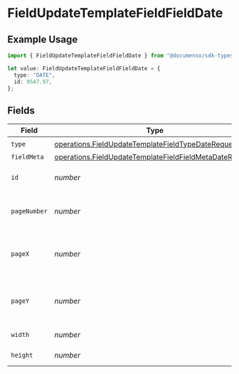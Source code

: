 # FieldUpdateTemplateFieldFieldDate

## Example Usage

```typescript
import { FieldUpdateTemplateFieldFieldDate } from "@documenso/sdk-typescript/models/operations";

let value: FieldUpdateTemplateFieldFieldDate = {
  type: "DATE",
  id: 9547.97,
};
```

## Fields

| Field                                                                                                                              | Type                                                                                                                               | Required                                                                                                                           | Description                                                                                                                        |
| ---------------------------------------------------------------------------------------------------------------------------------- | ---------------------------------------------------------------------------------------------------------------------------------- | ---------------------------------------------------------------------------------------------------------------------------------- | ---------------------------------------------------------------------------------------------------------------------------------- |
| `type`                                                                                                                             | [operations.FieldUpdateTemplateFieldTypeDateRequest1](../../models/operations/fieldupdatetemplatefieldtypedaterequest1.md)         | :heavy_check_mark:                                                                                                                 | N/A                                                                                                                                |
| `fieldMeta`                                                                                                                        | [operations.FieldUpdateTemplateFieldFieldMetaDateRequest](../../models/operations/fieldupdatetemplatefieldfieldmetadaterequest.md) | :heavy_minus_sign:                                                                                                                 | N/A                                                                                                                                |
| `id`                                                                                                                               | *number*                                                                                                                           | :heavy_check_mark:                                                                                                                 | The ID of the field to update.                                                                                                     |
| `pageNumber`                                                                                                                       | *number*                                                                                                                           | :heavy_minus_sign:                                                                                                                 | The page number the field will be on.                                                                                              |
| `pageX`                                                                                                                            | *number*                                                                                                                           | :heavy_minus_sign:                                                                                                                 | The X coordinate of where the field will be placed.                                                                                |
| `pageY`                                                                                                                            | *number*                                                                                                                           | :heavy_minus_sign:                                                                                                                 | The Y coordinate of where the field will be placed.                                                                                |
| `width`                                                                                                                            | *number*                                                                                                                           | :heavy_minus_sign:                                                                                                                 | The width of the field.                                                                                                            |
| `height`                                                                                                                           | *number*                                                                                                                           | :heavy_minus_sign:                                                                                                                 | The height of the field.                                                                                                           |